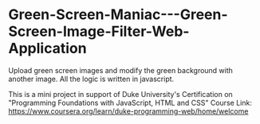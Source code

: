 # Green-Screen-Maniac---Green-Screen-Image-Filter-Web-Application
Upload green screen images and modify the green background with another image. All the logic is written in javascript.

This is a mini project in support of Duke University's Certification on "Programming Foundations with JavaScript, HTML and CSS" 
Course Link: https://www.coursera.org/learn/duke-programming-web/home/welcome 
